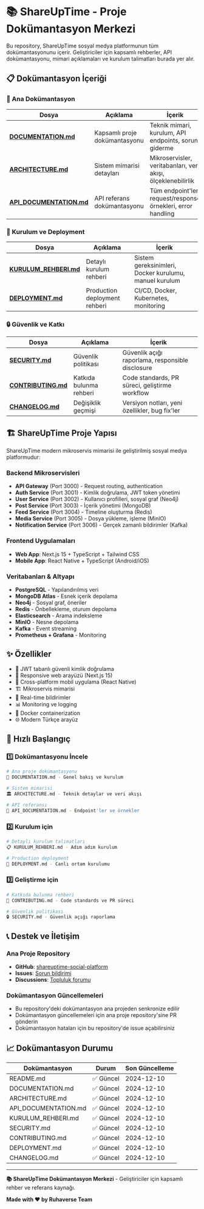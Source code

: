 # 📚 ShareUpTime - Proje Dokümantasyon Merkezi

Bu repository, ShareUpTime sosyal medya platformunun tüm dokümantasyonunu içerir. Geliştiriciler için kapsamlı rehberler, API dokümantasyonu, mimari açıklamaları ve kurulum talimatları burada yer alır.

## 📋 Dokümantasyon İçeriği

### 🎯 Ana Dokümantasyon
| Dosya | Açıklama | İçerik |
|-------|----------|--------|
| **[DOCUMENTATION.md](./DOCUMENTATION.md)** | Kapsamlı proje dokümantasyonu | Teknik mimari, kurulum, API endpoints, sorun giderme |
| **[ARCHITECTURE.md](./ARCHITECTURE.md)** | Sistem mimarisi detayları | Mikroservisler, veritabanları, veri akışı, ölçeklenebilirlik |
| **[API_DOCUMENTATION.md](./API_DOCUMENTATION.md)** | API referans dokümantasyonu | Tüm endpoint'ler, request/response örnekleri, error handling |

### 🚀 Kurulum ve Deployment
| Dosya | Açıklama | İçerik |
|-------|----------|--------|
| **[KURULUM_REHBERI.md](./KURULUM_REHBERI.md)** | Detaylı kurulum rehberi | Sistem gereksinimleri, Docker kurulumu, manuel kurulum |
| **[DEPLOYMENT.md](./DEPLOYMENT.md)** | Production deployment rehberi | CI/CD, Docker, Kubernetes, monitoring |

### 🔒 Güvenlik ve Katkı
| Dosya | Açıklama | İçerik |
|-------|----------|--------|
| **[SECURITY.md](./SECURITY.md)** | Güvenlik politikası | Güvenlik açığı raporlama, responsible disclosure |
| **[CONTRIBUTING.md](./CONTRIBUTING.md)** | Katkıda bulunma rehberi | Code standards, PR süreci, geliştirme workflow |
| **[CHANGELOG.md](./CHANGELOG.md)** | Değişiklik geçmişi | Versiyon notları, yeni özellikler, bug fix'ler |

## 🏗️ ShareUpTime Proje Yapısı

ShareUpTime modern mikroservis mimarisi ile geliştirilmiş sosyal medya platformudur:

### Backend Mikroservisleri
- **API Gateway** (Port 3000) - Request routing, authentication
- **Auth Service** (Port 3001) - Kimlik doğrulama, JWT token yönetimi
- **User Service** (Port 3002) - Kullanıcı profilleri, sosyal graf (Neo4j)
- **Post Service** (Port 3003) - İçerik yönetimi (MongoDB)
- **Feed Service** (Port 3004) - Timeline oluşturma (Redis)
- **Media Service** (Port 3005) - Dosya yükleme, işleme (MinIO)
- **Notification Service** (Port 3006) - Gerçek zamanlı bildirimler (Kafka)

### Frontend Uygulamaları
- **Web App**: Next.js 15 + TypeScript + Tailwind CSS
- **Mobile App**: React Native + TypeScript (Android/iOS)

### Veritabanları & Altyapı
- **PostgreSQL** - Yapılandırılmış veri
- **MongoDB Atlas** - Esnek içerik depolama
- **Neo4j** - Sosyal graf, öneriler
- **Redis** - Önbellekleme, oturum depolama
- **Elasticsearch** - Arama indeksleme
- **MinIO** - Nesne depolama
- **Kafka** - Event streaming
- **Prometheus + Grafana** - Monitoring

## ✨ Özellikler
- 🔐 JWT tabanlı güvenli kimlik doğrulama
- 📱 Responsive web arayüzü (Next.js 15)
- 📲 Cross-platform mobil uygulama (React Native)
- 🏗️ Mikroservis mimarisi
- 🔄 Real-time bildirimler
- 📊 Monitoring ve logging
- 🐳 Docker containerization
- 🌐 Modern Türkçe arayüz

## 🚀 Hızlı Başlangıç

### 1️⃣ Dokümantasyonu İncele
```bash
# Ana proje dokümantasyonu
📖 DOCUMENTATION.md - Genel bakış ve kurulum

# Sistem mimarisi
🏛️ ARCHITECTURE.md - Teknik detaylar ve veri akışı

# API referansı
🔌 API_DOCUMENTATION.md - Endpoint'ler ve örnekler
```

### 2️⃣ Kurulum için
```bash
# Detaylı kurulum talimatları
📋 KURULUM_REHBERI.md - Adım adım kurulum

# Production deployment
🚀 DEPLOYMENT.md - Canlı ortam kurulumu
```

### 3️⃣ Geliştirme için
```bash
# Katkıda bulunma rehberi
🤝 CONTRIBUTING.md - Code standards ve PR süreci

# Güvenlik politikası
🔒 SECURITY.md - Güvenlik açığı raporlama
```

## 📞 Destek ve İletişim

### Ana Proje Repository
- **GitHub**: [shareuptime-social-platform](https://github.com/ruhaverse/shareuptime-social-platform)
- **Issues**: [Sorun bildirimi](https://github.com/ruhaverse/shareuptime-social-platform/issues)
- **Discussions**: [Topluluk forumu](https://github.com/ruhaverse/shareuptime-social-platform/discussions)

### Dokümantasyon Güncellemeleri
- Bu repository'deki dokümantasyon ana projeden senkronize edilir
- Dokümantasyon güncellemeleri için ana proje repository'sine PR gönderin
- Dokümantasyon hataları için bu repository'de issue açabilirsiniz

## 📈 Dokümantasyon Durumu

| Dokümantasyon | Durum | Son Güncelleme |
|---------------|-------|----------------|
| README.md | ✅ Güncel | 2024-12-10 |
| DOCUMENTATION.md | ✅ Güncel | 2024-12-10 |
| ARCHITECTURE.md | ✅ Güncel | 2024-12-10 |
| API_DOCUMENTATION.md | ✅ Güncel | 2024-12-10 |
| KURULUM_REHBERI.md | ✅ Güncel | 2024-12-10 |
| SECURITY.md | ✅ Güncel | 2024-12-10 |
| CONTRIBUTING.md | ✅ Güncel | 2024-12-10 |
| DEPLOYMENT.md | ✅ Güncel | 2024-12-10 |
| CHANGELOG.md | ✅ Güncel | 2024-12-10 |

---

**📚 ShareUpTime Dokümantasyon Merkezi** - Geliştiriciler için kapsamlı rehber ve referans kaynağı.

**Made with ❤️ by Ruhaverse Team**
